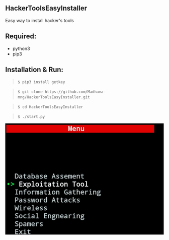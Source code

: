 ## HackerToolsEasyInstaller
Easy way to install hacker's tools


## Required:
* python3
* pip3

## Installation & Run:


> `$ pip3 install getkey`


> `$ git clone https://github.com/Madhava-mng/HackerToolsEasyInstaller.git`


> `$ cd HackerToolsEasyInstaller`


> `$ ./start.py`

<img src=".image.jpg" />
